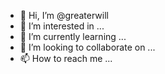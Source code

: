 - 👋 Hi, I’m @greaterwill
- 👀 I’m interested in ...
- 🌱 I’m currently learning ...
- 💞️ I’m looking to collaborate on ...
- 📫 How to reach me ...

<!---
greaterwill/greaterwill is a ✨ special ✨ repository because its `README.md` (this file) appears on your GitHub profile.
You can click the Preview link to take a look at your changes.
--->
